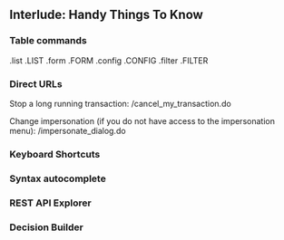 ## Interlude: Handy Things To Know

### Table commands

.list
.LIST
.form
.FORM
.config
.CONFIG
.filter
.FILTER

### Direct URLs

Stop a long running transaction: /cancel_my_transaction.do

Change impersonation (if you do not have access to the impersonation menu): /impersonate_dialog.do

### Keyboard Shortcuts

### Syntax autocomplete

### REST API Explorer

### Decision Builder

